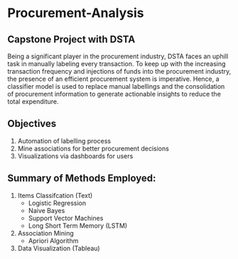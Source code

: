 # Procurement-Analysis

## Capstone Project with DSTA

Being a significant player in the procurement industry, DSTA faces an uphill task in manually labeling every transaction. To keep up with the increasing transaction frequency and injections of funds into the procurement industry, the presence of an efficient procurement system is imperative. Hence, a classifier model is used to replace manual labellings and the consolidation of procurement information to generate actionable insights to reduce the total expenditure.

## Objectives
1) Automation of labelling process 
2) Mine associations for better procurement decisions
3) Visualizations via dashboards for users

## Summary of Methods Employed:
1) Items Classifcation (Text)
    - Logistic Regression 
    - Naive Bayes
    - Support Vector Machines
    - Long Short Term Memory (LSTM)
2) Association Mining
    - Apriori Algorithm
3) Data Visualization (Tableau)

